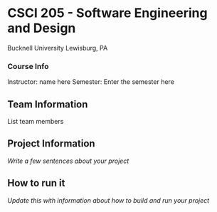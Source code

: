 # CSCI 205 - Software Engineering and Design
Bucknell University
Lewisburg, PA

### Course Info
Instructor: name here
Semester: Enter the semester here
## Team Information
List team members
## Project Information
*Write a few sentences about your project*
## How to run it
*Update this with information about how to build and run your project*